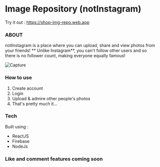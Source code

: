 # Image Repository (notInstagram) 

Try it out : https://shop-img-repo.web.app

### ABOUT

notInstagram is a place where you can upload, share and view photos from your friends! ** Unlike Instagram**, you can't follow other users and so there is no follower count, making everyone equally famous!

![Capture](https://user-images.githubusercontent.com/46060241/112553452-eae09980-8d9a-11eb-9f87-1483d5a4e398.JPG)


### How to use 

1) Create account
2) Login
3) Upload & admire other people's photos
4) That's pretty much it...

### Tech

Built using : 
- ReactJS
- Firebase
- NodeJs

### Like and comment features coming soon

